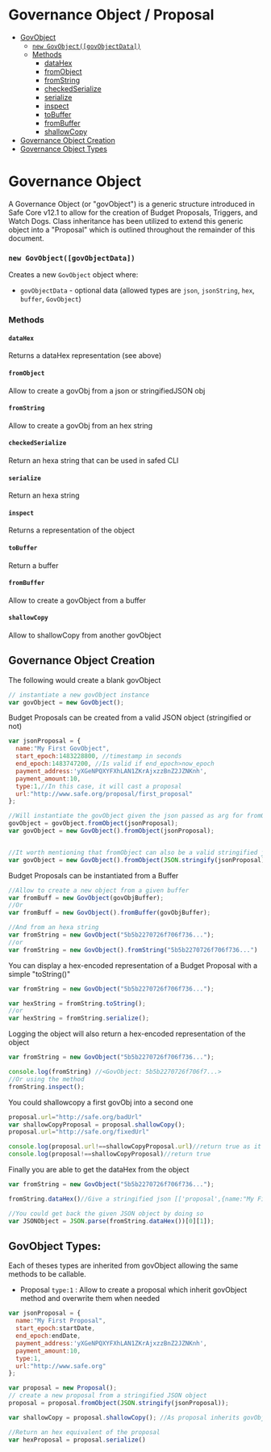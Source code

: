# Governance Object / Proposal

- [GovObject](#governance-object)
    - [`new GovObject([govObjectData])`](#new-govobjectgovobjectdata)
    - [Methods](#methods)
        - [dataHex](#datahex)
        - [fromObject](#fromobject)
        - [fromString](#fromstring)
        - [checkedSerialize](#checkedserialize)
        - [serialize](#serialize)
        - [inspect](#inspect)
        - [toBuffer](#tobuffer)
        - [fromBuffer](#frombuffer)
        - [shallowCopy](#shallowcopy)
- [Governance Object Creation](#governance-object-creation)
- [Governance Object Types](#govobject-types)


# Governance Object
A Governance Object (or "govObject") is a generic structure introduced in Safe Core v12.1 to allow for the creation of Budget Proposals, Triggers, and Watch Dogs. Class inheritance has been utilized to extend this generic object into a "Proposal" which is outlined throughout the remainder of this document. 

### `new GovObject([govObjectData])`

Creates a new `GovObject` object where:
  - `govObjectData` - optional data (allowed types are `json`, `jsonString`, `hex`, `buffer`, `GovObject`)

### Methods

####  `dataHex`  
Returns a dataHex representation (see above)
####  `fromObject`  
Allow to create a govObj from a json or stringifiedJSON obj
####  `fromString`
Allow to create a govObj from an hex string
####  `checkedSerialize`
Return an hexa string that can be used in safed CLI
####  `serialize`
Return an hexa string
####  `inspect`
Returns a representation of the object
####  `toBuffer`
Return a buffer
####  `fromBuffer`
Allow to create a govObject from a buffer
####  `shallowCopy`
Allow to shallowCopy from another govObject

## Governance Object Creation

The following would create a blank govObject

```javascript
// instantiate a new govObject instance
var govObject = new GovObject();
```

Budget Proposals can be created from a valid JSON object (stringified or not)

```javascript
var jsonProposal = {
  name:"My First GovObject",
  start_epoch:1483228800, //timestamp in seconds
  end_epoch:1483747200, //Is valid if end_epoch>now_epoch
  payment_address:'yXGeNPQXYFXhLAN1ZKrAjxzzBnZ2JZNKnh',
  payment_amount:10,
  type:1,//In this case, it will cast a proposal
  url:"http://www.safe.org/proposal/first_proposal"
};

//Will instantiate the govObject given the json passed as arg for fromObject
govObject = govObject.fromObject(jsonProposal);
var govObject = new GovObject().fromObject(jsonProposal);


//It worth mentioning that fromObject can also be a valid stringified json.
var govObject = new GovObject().fromObject(JSON.stringify(jsonProposal));
```

Budget Proposals can be instantiated from a Buffer

```javascript
//Allow to create a new object from a given buffer
var fromBuff = new GovObject(govObjBuffer);
//Or
var fromBuff = new GovObject().fromBuffer(govObjBuffer);

//And from an hexa string
var fromString = new GovObject("5b5b2270726f706f736...");
//or
var fromString = new GovObject().fromString("5b5b2270726f706f736...")
```

You can display a hex-encoded representation of a Budget Proposal with a simple "toString()"

```javascript
var fromString = new GovObject("5b5b2270726f706f736...");

var hexString = fromString.toString();
//or
var hexString = fromString.serialize();
```

Logging the object will also return a hex-encoded representation of the object

```javascript
var fromString = new GovObject("5b5b2270726f706f736...");

console.log(fromString) //<GovObject: 5b5b2270726f706f7...>
//Or using the method
fromString.inspect();
```

You could shallowcopy a first govObj into a second one

```javascript
proposal.url="http://safe.org/badUrl"
var shallowCopyProposal = proposal.shallowCopy();
proposal.url="http://safe.org/fixedUrl"

console.log(proposal.url!==shallowCopyProposal.url)//return true as it's a copy
console.log(proposal!==shallowCopyProposal)//return true
```

Finally you are able to get the dataHex from the object

```javascript
var fromString = new GovObject("5b5b2270726f706f736...");

fromString.dataHex()//Give a stringified json [['proposal',{name:"My First GovObject",....}]]

//You could get back the given JSON object by doing so
var JSONObject = JSON.parse(fromString.dataHex())[0][1]);
```

## GovObject Types:

Each of theses types are inherited from govObject allowing the same methods to be callable.

* Proposal `type:1` : Allow to create a proposal which inherit govObject method and overwrite them when needed

```javascript
var jsonProposal = {
  name:"My First Proposal",
  start_epoch:startDate,
  end_epoch:endDate,
  payment_address:'yXGeNPQXYFXhLAN1ZKrAjxzzBnZ2JZNKnh',
  payment_amount:10,
  type:1,
  url:"http://www.safe.org"
};

var proposal = new Proposal();
// create a new proposal from a stringified JSON object
proposal = proposal.fromObject(JSON.stringify(jsonProposal));

var shallowCopy = proposal.shallowCopy(); //As proposal inherits govObject

//Return an hex equivalent of the proposal
var hexProposal = proposal.serialize()
```

